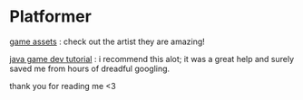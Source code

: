 ﻿# Platformer

[game assets](https://trixelized.itch.io/starstring-fields)
: check out the artist they are amazing!

[java game dev tutorial](https://www.youtube.com/playlist?list=PL4rzdwizLaxYmltJQRjq18a9gsSyEQQ-0)
: i recommend this alot; it was a great help and surely saved me from hours of dreadful googling. 

thank you for reading me <3
